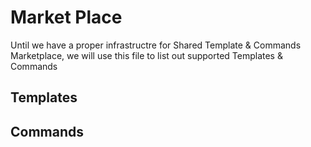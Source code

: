 # Market Place

Until we have a proper infrastructre for Shared Template & Commands Marketplace, we will use this file to list out supported Templates & Commands

## Templates

## Commands
